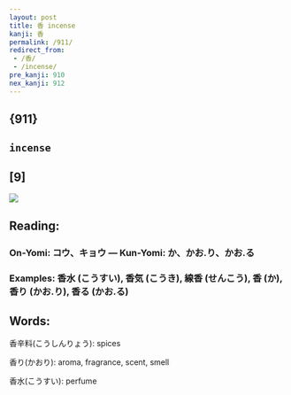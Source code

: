 ```yaml
---
layout: post
title: 香 incense
kanji: 香
permalink: /911/
redirect_from:
 - /香/
 - /incense/
pre_kanji: 910
nex_kanji: 912
---
```


## {911}

## `incense`

## [9]

<div class="stroke"><img src="E9A699.png" /></div>

## Reading:

### On-Yomi: コウ、キョウ &mdash; Kun-Yomi: か、かお.り、かお.る

### Examples: 香水 (こうすい), 香気 (こうき), 線香 (せんこう), 香 (か), 香り (かお.り), 香る (かお.る)

## Words:

香辛料(こうしんりょう): spices

香り(かおり): aroma, fragrance, scent, smell

香水(こうすい): perfume
